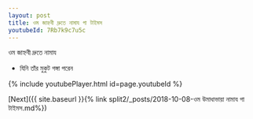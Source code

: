 ```yaml
---
layout: post
title: ওম জাহ্নবী দ্রুতে নামায গা টাইমস
youtubeId: 7Rb7k9c7u5c
---
```

 
 
 ওম জাহ্নবী দ্রুতে নামায  
 
 -  যিনি তাঁর মুকুট গঙ্গা পরেন 
 
  
 
  
 
 
 
 
 
 


{% include youtubePlayer.html id=page.youtubeId %}
 
[Next]({{ site.baseurl }}{% link  split2/_posts/2018-10-08-ওম উমাধাভায়া নামায গা টাইমস.md%})
 
